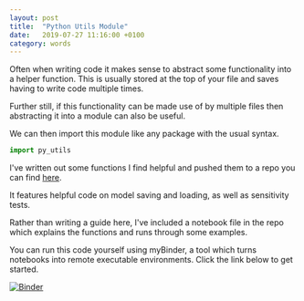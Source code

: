 ```yaml
---
layout: post
title:  "Python Utils Module"
date:   2019-07-27 11:16:00 +0100
category: words
---
```

[repo-link]: https://github.com/DanielTemesgen/py-utils

[binder-link]: https://mybinder.org/v2/gh/DanielTemesgen/py-utils/master?filepath=%2Fpy_utils_guide.ipynb

Often when writing code it makes sense to abstract some functionality into a helper function. This is usually stored at the top of your file and saves having to write code multiple times.

Further still, if this functionality can be made use of by multiple files then abstracting it into a module can also be useful.

We can then import this module like any package with the usual syntax.


``` python
import py_utils
```


I've written out some functions I find helpful and pushed them to a repo you can find [here][repo-link]. <br>

It features helpful code on model saving and loading, as well as sensitivity tests.

Rather than writing a guide here, I've included a notebook file in the repo which explains the functions and runs through some examples.

You can run this code yourself using myBinder, a tool which turns notebooks into remote executable environments. 
Click the link below to get started.

[![Binder](https://mybinder.org/badge_logo.svg)](binder-link)